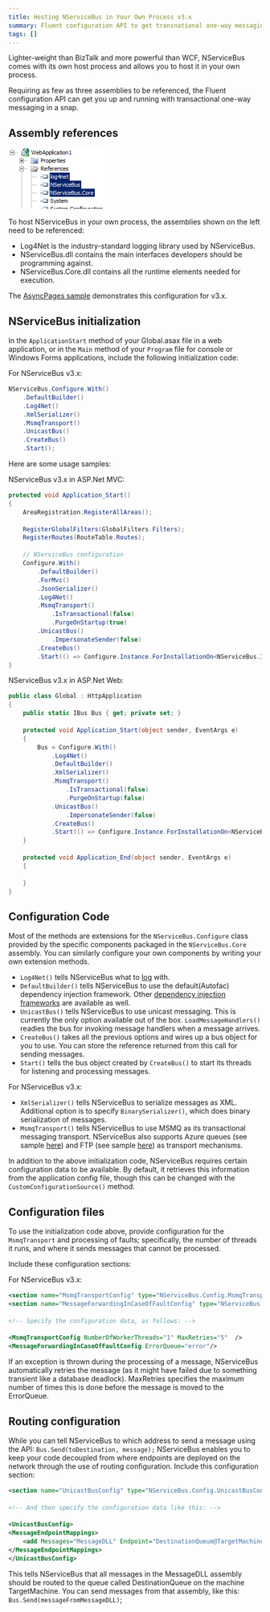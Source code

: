 ```yaml
---
title: Hosting NServiceBus in Your Own Process v3.x
summary: Fluent configuration API to get transnational one-way messaging, referencing only three assemblies.
tags: []
---
```


Lighter-weight than BizTalk and more powerful than WCF, NServiceBus comes with its own host process and allows you to host it in your own process.

Requiring as few as three assemblies to be referenced, the Fluent configuration API can get you up and running with transactional one-way messaging in a snap.

Assembly references
-------------------

![Assembly references](webapp_references.png)

To host NServiceBus in your own process, the assemblies shown on the left need to be referenced:

-   Log4Net is the industry-standard logging library used by NServiceBus.
-   NServiceBus.dll contains the main interfaces developers should be programming against.
-   NServiceBus.Core.dll contains all the runtime elements needed for execution.

The [AsyncPages sample](https://github.com/Particular/NServiceBus/tree/3.3.8/Samples) demonstrates this configuration for v3.x.


NServiceBus initialization
--------------------------

In the `ApplicationStart` method of your Global.asax file in a web application, or in the `Main` method of your `Program` file for console or Windows Forms applications, include the following initialization code:

For NServiceBus v3.x:

```C#
NServiceBus.Configure.With()
    .DefaultBuilder()
    .Log4Net()
    .XmlSerializer()
    .MsmqTransport()
    .UnicastBus()
    .CreateBus()
    .Start();
```

Here are some usage samples:

NServiceBus v3.x in ASP.Net MVC:

```C#
protected void Application_Start()
{
    AreaRegistration.RegisterAllAreas();

    RegisterGlobalFilters(GlobalFilters.Filters);
    RegisterRoutes(RouteTable.Routes);
   
    // NServiceBus configuration
    Configure.With()
        .DefaultBuilder()
        .ForMvc()
        .JsonSerializer()
        .Log4Net()
        .MsmqTransport()
            .IsTransactional(false)
            .PurgeOnStartup(true)
        .UnicastBus()
            .ImpersonateSender(false)
        .CreateBus()
        .Start(() => Configure.Instance.ForInstallationOn<NServiceBus.Installation.Environments.Windows>().Install());
}
```

NServiceBus v3.x in ASP.Net Web:

```C#
public class Global : HttpApplication
{
    public static IBus Bus { get; private set; }

    protected void Application_Start(object sender, EventArgs e)
    {
        Bus = Configure.With()
            .Log4Net()
            .DefaultBuilder()
            .XmlSerializer()
            .MsmqTransport()
                .IsTransactional(false)
                .PurgeOnStartup(false)
            .UnicastBus()
                .ImpersonateSender(false)
            .CreateBus()
            .Start(() => Configure.Instance.ForInstallationOn<NServiceBus.Installation.Environments.Windows>().Install());
    }

    protected void Application_End(object sender, EventArgs e)
    {

    }
}
```

Configuration Code
------------------

Most of the methods are extensions for the `NServiceBus.Configure` class provided by the specific components packaged in the `NServiceBus.Core` assembly. You can similarly configure your own components by writing your own extension methods.

-   `Log4Net()` tells NServiceBus what to [log](logging-in-nservicebus.md) with.
-   `DefaultBuilder()` tells NServiceBus to use the default(Autofac) dependency injection framework. Other [dependency injection frameworks](containers.md) are available as well.
-   `UnicastBus()` tells NServiceBus to use unicast messaging. This is currently the only option available out of the box. `LoadMessageHandlers()` readies the bus for invoking message handlers when a message arrives.
-   `CreateBus()` takes all the previous options and wires up a bus object for you to use. You can store the reference returned from this call for sending messages.
-   `Start()` tells the bus object created by `CreateBus()` to start its threads for listening and processing messages.

For NServiceBus v3.x:

-   `XmlSerializer()` tells NServiceBus to serialize messages as XML. Additional option is to specify `BinarySerializer()`, which does binary serialization of messages.
-   `MsmqTransport()` tells NServiceBus to use MSMQ as its transactional messaging transport. NServiceBus also supports Azure queues (see sample [here](http://github.com/NServiceBus/NServiceBus/tree/master/Samples/Azure)) and FTP (see sample [here](http://github.com/NServiceBus/NServiceBus/tree/master/Samples/FtpSample)) as transport mechanisms.

In addition to the above initialization code, NServiceBus requires certain configuration data to be available. By default, it retrieves this information from the application config file, though this can be changed with the `CustomConfigurationSource()` method.


Configuration files
-------------------

To use the initialization code above, provide configuration for the `MsmqTransport` and processing of faults; specifically, the number of threads it runs, and where it sends messages that cannot be processed.

Include these configuration sections:

For NServiceBus v3.x:

```XML
<section name="MsmqTransportConfig" type="NServiceBus.Config.MsmqTransportConfig, NServiceBus.Core"/>
<section name="MessageForwardingInCaseOfFaultConfig" type="NServiceBus.Config.MessageForwardingInCaseOfFaultConfig, NServiceBus.Core" />

<!-- Specify the configuration data, as follows: -->

<MsmqTransportConfig NumberOfWorkerThreads="1" MaxRetries="5"  />
<MessageForwardingInCaseOfFaultConfig ErrorQueue="error"/>
```

If an exception is thrown during the processing of a message, NServiceBus automatically retries the message (as it might have failed due to something transient like a database deadlock). MaxRetries specifies the maximum number of times this is done before the message is moved to the ErrorQueue.

Routing configuration
---------------------

While you can tell NServiceBus to which address to send a message using the API: `Bus.Send(toDestination, message);` NServiceBus enables you to keep your code decoupled from where endpoints are deployed on the network through the use of routing configuration. Include this configuration section:

```XML
<section name="UnicastBusConfig" type="NServiceBus.Config.UnicastBusConfig, NServiceBus.Core"/>

<!-- And then specify the configuration data like this: -->

<UnicastBusConfig>
<MessageEndpointMappings>
    <add Messages="MessageDLL" Endpoint="DestinationQueue@TargetMachine"/>
</MessageEndpointMappings>
</UnicastBusConfig>  
```

This tells NServiceBus that all messages in the MessageDLL assembly should be routed to the queue called DestinationQueue on the machine TargetMachine. You can send messages from that assembly, like this: `Bus.Send(messageFromMessageDLL)`;




